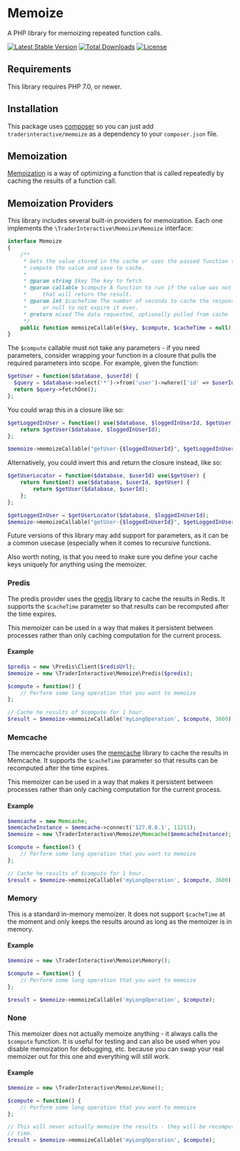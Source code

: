 # Memoize
A PHP library for memoizing repeated function calls.

[![Latest Stable Version](http://img.shields.io/packagist/v/traderinteractive/memoize.svg?style=flat)](https://packagist.org/packages/traderinteractive/memoize)
[![Total Downloads](http://img.shields.io/packagist/dt/traderinteractive/memoize.svg?style=flat)](https://packagist.org/packages/traderinteractive/memoize)
[![License](http://img.shields.io/packagist/l/traderinteractive/memoize.svg?style=flat)](https://packagist.org/packages/traderinteractive/memoize)

## Requirements
This library requires PHP 7.0, or newer.

## Installation
This package uses [composer](https://getcomposer.org) so you can just add
`traderinteractive/memoize` as a dependency to your `composer.json` file.

## Memoization
[Memoization](http://en.wikipedia.org/wiki/Memoization) is a way of optimizing
a function that is called repeatedly by caching the results of a function call.

## Memoization Providers
This library includes several built-in providers for memoization.  Each one
implements the `\TraderInteractive\Memoize\Memoize` interface:
```php
interface Memoize
{
    /**
     * Gets the value stored in the cache or uses the passed function to
     * compute the value and save to cache.
     *
     * @param string $key The key to fetch
     * @param callable $compute A function to run if the value was not cached
     *     that will return the result.
     * @param int $cacheTime The number of seconds to cache the response for,
     *     or null to not expire it ever.
     * @return mixed The data requested, optionally pulled from cache
     */
    public function memoizeCallable($key, $compute, $cacheTime = null);
}
```

The `$compute` callable must not take any parameters - if you need parameters,
consider wrapping your function in a closure that pulls the required parameters
into scope.  For example, given the function:
```php
$getUser = function($database, $userId) {
  $query = $database->select('*')->from('user')->where(['id' => $userId]);
  return $query->fetchOne();
};
```

You could wrap this in a closure like so:
```php
$getLoggedInUser = function() use($database, $loggedInUserId, $getUser) {
    return $getUser($database, $loggedInUserId);
};

$memoize->memoizeCallable("getUser-{$loggedInUserId}", $getLoggedInUser);
```

Alternatively, you could invert this and return the closure instead, like so:

```php
$getUserLocator = function($database, $userId) use($getUser) {
    return function() use($database, $userId, $getUser) {
        return $getUser($database, $userId);
    };
};

$getLoggedInUser = $getUserLocator($database, $loggedInUserId);
$memoize->memoizeCallable("getUser-{$loggedInUserId}", $getLoggedInUser);
```

Future versions of this library may add support for parameters, as it can be a
common usecase (especially when it comes to recursive functions.

Also worth noting, is that you need to make sure you define your cache keys
uniquely for anything using the memoizer.

### Predis
The predis provider uses the [predis](https://github.com/nrk/predis) library to
cache the results in Redis.  It supports the `$cacheTime` parameter so that
results can be recomputed after the time expires.

This memoizer can be used in a way that makes it persistent between processes
rather than only caching computation for the current process.

#### Example
```php
$predis = new \Predis\Client($redisUrl);
$memoize = new \TraderInteractive\Memoize\Predis($predis);

$compute = function() {
    // Perform some long operation that you want to memoize
};

// Cache he results of $compute for 1 hour.
$result = $memoize->memoizeCallable('myLongOperation', $compute, 3600);
```

### Memcache
The memcache provider uses the [memcache](https://www.php.net/manual/en/book.memcache.php) library to
cache the results in Memcache.  It supports the `$cacheTime` parameter so that
results can be recomputed after the time expires.

This memoizer can be used in a way that makes it persistent between processes
rather than only caching computation for the current process.

#### Example
```php
$memcache = new Memcache;
$memcacheInstance = $memcache->connect('127.0.0.1', 11211);
$memoize = new \TraderInteractive\Memoize\Memcache($memcacheInstance);

$compute = function() {
    // Perform some long operation that you want to memoize
};

// Cache he results of $compute for 1 hour.
$result = $memoize->memoizeCallable('myLongOperation', $compute, 3600);
```

### Memory
This is a standard in-memory memoizer.  It does not support `$cacheTime` at the
moment and only keeps the results around as long as the memoizer is in memory.

#### Example
```php
$memoize = new \TraderInteractive\Memoize\Memory();

$compute = function() {
    // Perform some long operation that you want to memoize
};

$result = $memoize->memoizeCallable('myLongOperation', $compute);
```

### None
This memoizer does not actually memoize anything - it always calls the
`$compute` function.  It is useful for testing and can also be used when you
disable memoization for debugging, etc. because you can swap your real memoizer
out for this one and everything will still work.

#### Example
```php
$memoize = new \TraderInteractive\Memoize\None();

$compute = function() {
    // Perform some long operation that you want to memoize
};

// This will never actually memoize the results - they will be recomputed every
// time.
$result = $memoize->memoizeCallable('myLongOperation', $compute);
```
